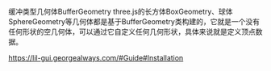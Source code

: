 # 

缓冲类型几何体BufferGeometry
three.js的长方体BoxGeometry、球体SphereGeometry等几何体都是基于BufferGeometry类构建的，它就是一个没有任何形状的空几何体，可以通过它自定义任何几何形状，具体来说就是定义顶点数据。







https://lil-gui.georgealways.com/#Guide#Installation



